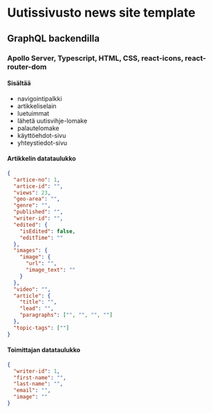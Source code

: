<h1>Uutissivusto news site template</h1>
<h2>GraphQL backendilla</h2>
<h3>Apollo Server, Typescript, HTML, CSS, react-icons, react-router-dom</h3>
<h4>Sisältää</h4>
<ul>
    <li>navigointipalkki</li>
    <li>artikkeliselain</li>
    <li>luetuimmat</li>
    <li>lähetä uutisvihje-lomake</li>
    <li>palautelomake</li>
    <li>käyttöehdot-sivu</li>
    <li>yhteystiedot-sivu</li>
</ul>

<h4>Artikkelin datataulukko</h4>

```json
{
  "artice-no": 1,
  "artice-id": "",
  "views": 23,
  "geo-area": "",
  "genre": "",
  "published": "",
  "writer-id": "",
  "edited": {
    "isEdited": false,
    "editTime": ""
  },
  "images": {
    "image": {
      "url": "",
      "image_text": ""
    }
  },
  "video": "",
  "article": {
    "title": "",
    "lead": "",
    "paragraphs": ["", "", "", ""]
  },
  "topic-tags": [""]
}
```

<h4>Toimittajan datataulukko</h4>

```json
{
  "writer-id": 1,
  "first-name": "",
  "last-name": "",
  "email": "",
  "image": ""
}
```
